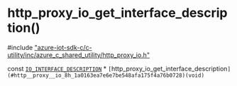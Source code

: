 # http_proxy_io_get_interface_description()

\#include ["azure-iot-sdk-c/c-utility/inc/azure_c_shared_utility/http_proxy_io.h"](../iot-c-ref-http-proxy-io-h.md)  

const [`IO_INTERFACE_DESCRIPTION`](#struct_i_o___i_n_t_e_r_f_a_c_e___d_e_s_c_r_i_p_t_i_o_n) * `[`http_proxy_io_get_interface_description`](#http__proxy__io_8h_1a0163ea7e6e7be548afa175f4a76b0728)(void)`

